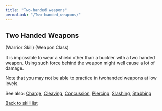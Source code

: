 ```yaml
---
title: "Two-handed weapons"
permalink: "/Two-handed_weapons/"
---
```


## Two Handed Weapons

(Warrior Skill) (Weapon Class)

It is impossible to wear a shield other than a buckler with a two handed
weapon. Using such force behind the weapon might well cause a lot of
damage.

Note that you may not be able to practice in twohanded weapons at low
levels.

See also: [Charge](Charge "wikilink"), [Cleaving](Cleaving "wikilink"),
[Concussion](Concussion "wikilink"), [Piercing](Piercing "wikilink"),
[Slashing](Slashing "wikilink"), [Stabbing](Stabbing "wikilink")

[Back to skill list](Skill "wikilink")